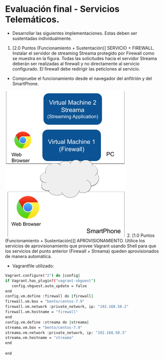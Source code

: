 # Evaluación final - Servicios Telemáticos.

- Desarrollar las siguientes implementaciones. Estas deben ser sustentadas individualmente.
1. [2.0 Puntos (Funcionamiento + Sustentación)] SERVICIO + FIREWALL. Instalar el servidor de
streaming Streama protegido por Firewall como se muestra en la figura. Todas las solicitudes hacia el
servidor Streama deberán ser realizadas al firewall y no directamente al servicio configurado. El firewall
debe redirigir las peticiones al servicio.

- Compruebe el funcionamiento desde el navegador del anfitrión y del SmartPhone.

![Estructura](./Estructura.png)
2. [1.0 Puntos (Funcionamiento + Sustentación)]] APROVISIONAMIENTO. Utilice los servicios de
aprovisionamiento que provee Vagrant usando Shell para que los servicios del punto anterior (Firewall +
Streama) queden aprovisionados de manera automática.

- Vagrantfile utilizado:
 ```bash
 Vagrant.configure("2") do |config|
if Vagrant.has_plugin?("vagrant-vbguest")
    config.vbguest.auto_update = false 
end
config.vm.define :firewall do |firewall|
firewall.vm.box = "bento/centos-7.9"
firewall.vm.network :private_network, ip: "192.168.50.2"
firewall.vm.hostname = "firewall"
end
config.vm.define :streama do |streama|
streama.vm.box = "bento/centos-7.9"
streama.vm.network :private_network, ip: "192.168.50.3"
streama.vm.hostname = "streama"
end

end
```
